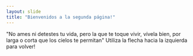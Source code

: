 ```yaml
---
layout: slide
title: "Bienvenidos a la segunda página!"
---
```

"No ames ni detestes tu vida, pero la que te toque vivir, vívela bien, por larga o corta que los cielos te permitan"
Utiliza la flecha hacia la izquierda para volver!
